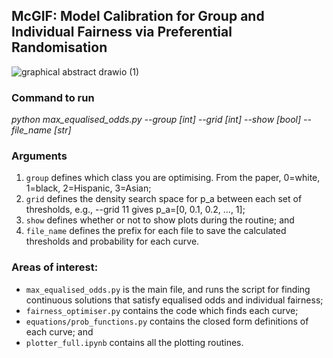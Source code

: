 ## McGIF: Model Calibration for Group and Individual Fairness via Preferential Randomisation

![graphical abstract drawio (1)](https://user-images.githubusercontent.com/49641102/232171673-076d60ad-b951-4962-8bb6-51dd32772f52.svg)

### Command to run

*python max_equalised_odds.py --group [int] --grid [int] --show [bool] --file_name [str]*

### Arguments

1. ```group``` defines which class you are optimising. From the paper, 0=white, 1=black, 2=Hispanic, 3=Asian;
2. ```grid``` defines the density search space for p_a between each set of thresholds, e.g., --grid 11 gives p_a=[0, 0.1, 0.2, ..., 1];
3. ```show``` defines whether or not to show plots during the routine; and
4. ```file_name``` defines the prefix for each file to save the calculated thresholds and probability for each curve.


### Areas of interest:

- ```max_equalised_odds.py``` is the main file, and runs the script for finding continuous solutions that satisfy equalised odds and individual fairness;
- ```fairness_optimiser.py``` contains the code which finds each curve;
- ```equations/prob_functions.py``` contains the closed form definitions of each curve; and
- ```plotter_full.ipynb``` contains all the plotting routines.

